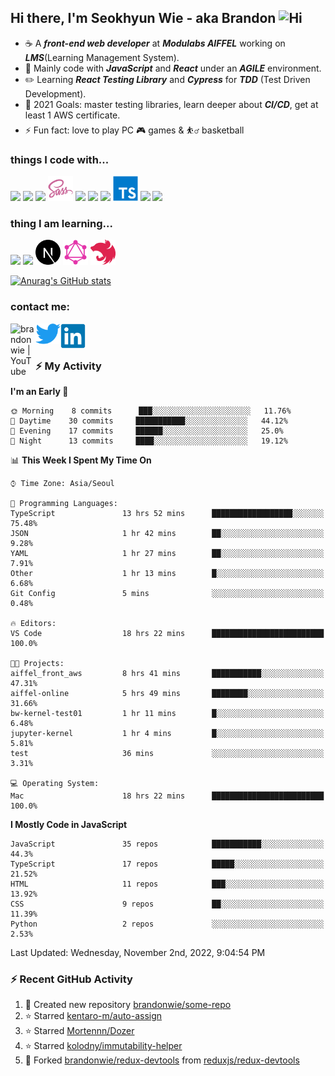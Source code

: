 ## Hi there, I'm Seokhyun Wie - aka Brandon <img src='https://qpluspicture.oss-cn-beijing.aliyuncs.com/6LjjQA/Hi.gif' alt='Hi' width="24"/>

- ☕ A _**front-end web developer**_ at _**Modulabs AIFFEL**_ working on _**LMS**_(Learning Management System).
- 🔄 Mainly code with _**JavaScript**_ and _**React**_ under an _**AGILE**_ environment.
- ✏️ Learning _**React Testing Library**_ and _**Cypress**_ for _**TDD**_ (Test Driven Development).
- 🎯 2021 Goals: master testing libraries, learn deeper about _**CI/CD**_, get at least 1 AWS certificate.
- ⚡ Fun fact: love to play PC 🎮 games️ \& ⛹️‍♂️ basketball

### things I code with...

<img src="https://cdn.jsdelivr.net/gh/devicons/devicon/icons/vscode/vscode-original.svg" width="40px"> <img src="https://cdn.jsdelivr.net/gh/devicons/devicon@latest/icons/javascript/javascript-original.svg" width="40px"> <img src="https://cdn.jsdelivr.net/gh/devicons/devicon@latest/icons/react/react-original.svg" width="40px"> <img src="https://raw.githubusercontent.com/devicons/devicon/master/icons/sass/sass-original.svg" width="40px"> <img src="https://cdn.jsdelivr.net/gh/devicons/devicon@latest/icons/git/git-original.svg" width="40px"> <img src="https://cdn.jsdelivr.net/gh/devicons/devicon/icons/github/github-original.svg" width="40px"> <img src="https://cdn.jsdelivr.net/gh/devicons/devicon/icons/amazonwebservices/amazonwebservices-original.svg" width="40px"> <img src="https://raw.githubusercontent.com/devicons/devicon/master/icons/typescript/typescript-original.svg" width="40px"> <img src="https://cdn.jsdelivr.net/gh/devicons/devicon@latest/icons/mongodb/mongodb-original.svg" width="40px"> <img src="https://cdn.jsdelivr.net/gh/devicons/devicon@latest/icons/nodejs/nodejs-plain.svg" width="40px">

### thing I am learning...

<img src="https://cdn.jsdelivr.net/gh/devicons/devicon/icons/jest/jest-plain.svg" width="40px"> <img src="https://icons-for-free.com/iconfiles/png/512/cypress-1324440144114984250.png" width="40px"> <img src="https://raw.githubusercontent.com/devicons/devicon/master/icons/nextjs/nextjs-original.svg" width="40px"> <img src="https://raw.githubusercontent.com/devicons/devicon/master/icons/graphql/graphql-plain.svg" width="40px"> <img src="https://raw.githubusercontent.com/devicons/devicon/master/icons/nestjs/nestjs-plain.svg" width="40px">

<!-- GitHub Stats -->

[![Anurag's GitHub stats](https://github-readme-stats.vercel.app/api?username=brandonwie&show_icons=true&title_color=ffc857&icon_color=8ac926&text_color=daf7dc&bg_color=151515&hide=stars&custom_title=Brandon's GitHub Stats)](https://github.com/anuraghazra/github-readme-stats)

### contact me:

[<img align="left" alt="brandonwie | YouTube" width="40px" src="https://iconape.com/wp-content/png_logo_vector/youtube-social-white-squircle.png" />][youtube] [<img align="left" alt="brandonwie | Twitter" width="40px" src="https://raw.githubusercontent.com/devicons/devicon/master/icons/twitter/twitter-original.svg" />][twitter] [<img align="left" alt="brandonwie | LinkedIn" width="40px" src="https://raw.githubusercontent.com/devicons/devicon/master/icons/linkedin/linkedin-original.svg" />][linkedin]

<br />
<br />

### ⚡ My Activity

<!--START_SECTION:waka-->
**I'm an Early 🐤** 

```text
🌞 Morning    8 commits      ███░░░░░░░░░░░░░░░░░░░░░░   11.76% 
🌆 Daytime    30 commits     ███████████░░░░░░░░░░░░░░   44.12% 
🌃 Evening    17 commits     ██████░░░░░░░░░░░░░░░░░░░   25.0% 
🌙 Night      13 commits     ████░░░░░░░░░░░░░░░░░░░░░   19.12%

```


📊 **This Week I Spent My Time On** 

```text
⌚︎ Time Zone: Asia/Seoul

💬 Programming Languages: 
TypeScript               13 hrs 52 mins      ██████████████████░░░░░░░   75.48% 
JSON                     1 hr 42 mins        ██░░░░░░░░░░░░░░░░░░░░░░░   9.28% 
YAML                     1 hr 27 mins        ██░░░░░░░░░░░░░░░░░░░░░░░   7.91% 
Other                    1 hr 13 mins        █░░░░░░░░░░░░░░░░░░░░░░░░   6.68% 
Git Config               5 mins              ░░░░░░░░░░░░░░░░░░░░░░░░░   0.48%

🔥 Editors: 
VS Code                  18 hrs 22 mins      █████████████████████████   100.0%

🐱‍💻 Projects: 
aiffel_front_aws         8 hrs 41 mins       ███████████░░░░░░░░░░░░░░   47.31% 
aiffel-online            5 hrs 49 mins       ████████░░░░░░░░░░░░░░░░░   31.66% 
bw-kernel-test01         1 hr 11 mins        █░░░░░░░░░░░░░░░░░░░░░░░░   6.48% 
jupyter-kernel           1 hr 4 mins         █░░░░░░░░░░░░░░░░░░░░░░░░   5.81% 
test                     36 mins             ░░░░░░░░░░░░░░░░░░░░░░░░░   3.31%

💻 Operating System: 
Mac                      18 hrs 22 mins      █████████████████████████   100.0%

```

**I Mostly Code in JavaScript** 

```text
JavaScript               35 repos            ███████████░░░░░░░░░░░░░░   44.3% 
TypeScript               17 repos            █████░░░░░░░░░░░░░░░░░░░░   21.52% 
HTML                     11 repos            ███░░░░░░░░░░░░░░░░░░░░░░   13.92% 
CSS                      9 repos             ██░░░░░░░░░░░░░░░░░░░░░░░   11.39% 
Python                   2 repos             ░░░░░░░░░░░░░░░░░░░░░░░░░   2.53%

```



<!--END_SECTION:waka-->

<!--RECENT_ACTIVITY:last_update-->
Last Updated: Wednesday, November 2nd, 2022, 9:04:54 PM
<!--RECENT_ACTIVITY:last_update_end-->

### ⚡ Recent GitHub Activity

<!--RECENT_ACTIVITY:start-->
1. 📔 Created new repository [brandonwie/some-repo](https://github.com/brandonwie/some-repo)
2. ⭐ Starred [kentaro-m/auto-assign](https://github.com/kentaro-m/auto-assign)
3. ⭐ Starred [Mortennn/Dozer](https://github.com/Mortennn/Dozer)
4. ⭐ Starred [kolodny/immutability-helper](https://github.com/kolodny/immutability-helper)
5. 🔱 Forked [brandonwie/redux-devtools](https://github.com/brandonwie/redux-devtools) from [reduxjs/redux-devtools](https://github.com/reduxjs/redux-devtools)
<!--RECENT_ACTIVITY:end-->

[youtube]: https://www.youtube.com/channel/UC7tk3UT7nn3cZNC2KBdb-4Q
[linkedin]: https://linkedin.com/in/brandonwie
[twitter]: https://twitter.com/brandonwie
